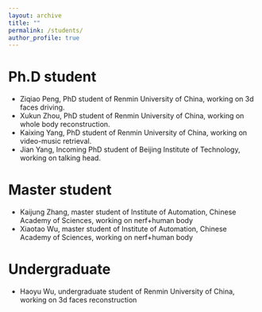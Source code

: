 ```yaml
---
layout: archive
title: ""
permalink: /students/
author_profile: true
---
```



Ph.D student
======
* Ziqiao Peng, PhD student of Renmin University of China, working on 3d faces driving.
* Xukun Zhou, PhD student of Renmin University of China, working on whole body reconstruction.
* Kaixing Yang, PhD student of Renmin University of China, working on video-music retrieval.
* Jian Yang, Incoming PhD student of Beijing Institute of Technology, working on talking head.

Master student
======
* Kaijung Zhang, master student of Institute of Automation, Chinese Academy of Sciences, working on nerf+human body
* Xiaotao Wu, master student of Institute of Automation, Chinese Academy of Sciences, working on nerf+human body


Undergraduate
======
* Haoyu Wu, undergraduate student of Renmin University of China, working on 3d faces reconstruction
